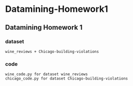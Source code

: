 # Datamining-Homework1

## Datamining Homework 1

### dataset
    wine_reviews + Chicago-building-violations

### code 
    wine_code.py for dataset wine_reviews
    chicago_code.py for dataset Chicago-building-violations
